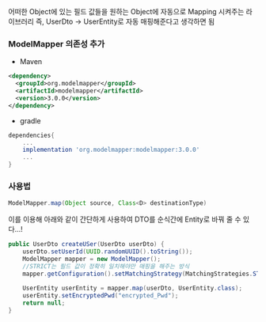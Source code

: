 어떠한 Object에 있는 필드 값들을 원하는 Object에 자동으로 Mapping 시켜주는 라이브러리 
즉, UserDto -> UserEntity로 자동 매핑해준다고 생각하면 됨

### ModelMapper 의존성 추가 
- Maven
```xml
<dependency>
  <groupId>org.modelmapper</groupId>
  <artifactId>modelmapper</artifactId>
  <version>3.0.0</version>
</dependency>
```
- gradle
```gradle
dependencies{
	...
	implementation 'org.modelmapper:modelmapper:3.0.0'
    ...
}
```

### 사용법
```java
ModelMapper.map(Object source, Class<D> destinationType)
```
이를 이용해 아래와 같이 간단하게 사용하여 DTO를 순식간에 Entity로 바꿔 줄 수 있다...! 
```java
public UserDto createUSer(UserDto userDto) {  
    userDto.setUserId(UUID.randomUUID().toString());  
    ModelMapper mapper = new ModelMapper();  
	//STRICT는 필드 값이 정확히 일치해야만 매핑을 해주는 방식
	mapper.getConfiguration().setMatchingStrategy(MatchingStrategies.STRICT);
      
    UserEntity userEntity = mapper.map(userDto, UserEntity.class);  
    userEntity.setEncryptedPwd("encrypted_Pwd");  
    return null;  
}
```
